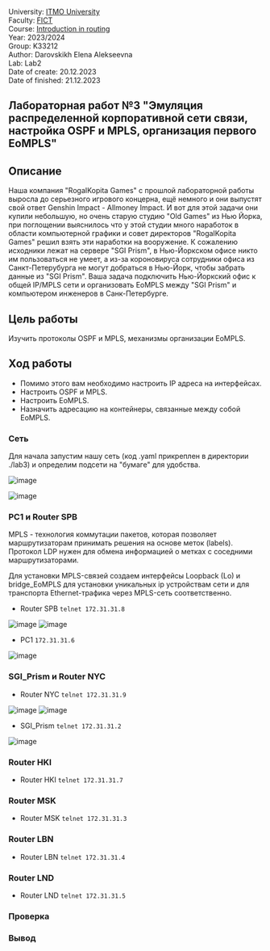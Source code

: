 University: [ITMO University](https://itmo.ru/ru/)  
Faculty: [FICT](https://fict.itmo.ru)  
Course: [Introduction in routing](https://github.com/itmo-ict-faculty/introduction-in-routing)  
Year: 2023/2024  
Group: K33212  
Author: Darovskikh Elena Alekseevna  
Lab: Lab2  
Date of create: 20.12.2023  
Date of finished: 21.12.2023

## Лабораторная работ №3 "Эмуляция распределенной корпоративной сети связи, настройка OSPF и MPLS, организация первого EoMPLS"

## Описание 

Наша компания "RogaIKopita Games" с прошлой лабораторной работы выросла до серьезного игрового концерна, ещё немного и они выпустят свой ответ Genshin Impact - Allmoney Impact. И вот для этой задачи они купили небольшую, но очень старую студию "Old Games" из Нью Йорка, при поглощении выяснилось что у этой студии много наработок в области компьютерной графики и совет директоров "RogaIKopita Games" решил взять эти наработки на вооружение. К сожалению исходники лежат на сервере "SGI Prism", в Нью-Йоркском офисе никто им пользоваться не умеет, а из-за короновируса сотрудники офиса из Санкт-Петерубурга не могут добраться в Нью-Йорк, чтобы забрать данные из "SGI Prism". Ваша задача подключить Нью-Йоркский офис к общей IP/MPLS сети и организовать EoMPLS между "SGI Prism" и компьютером инженеров в Санк-Петербурге.

## Цель работы  

Изучить протоколы OSPF и MPLS, механизмы организации EoMPLS.

## Ход работы  

* Помимо этого вам необходимо настроить IP адреса на интерфейсах.  
* Настроить OSPF и MPLS.  
* Настроить EoMPLS.  
* Назначить адресацию на контейнеры, связанные между собой EoMPLS.  

### Сеть  

Для начала запустим нашу сеть (код .yaml прикреплен в директории ./lab3) и определим подсети на "бумаге" для удобства.

![image](https://github.com/lenaniridmi/2023_2024-introduction_in_routing-k33212-darovskikh_e_a/assets/90695447/3c49bca5-e02c-45a3-8b0a-6f80d4383c0a)

![image](https://github.com/lenaniridmi/2023_2024-introduction_in_routing-k33212-darovskikh_e_a/assets/90695447/1e12fa12-6ce5-40fc-aed8-73b4d7915cca)

### PC1 и Router SPB  
MPLS - технология коммутации пакетов, которая позволяет маршрутизаторам принимать решения на основе меток (labels). Протокол LDP нужен для обмена информацией о метках с соседними маршрутизаторами.

Для установки MPLS-связей создаем интерфейсы Loopback (Lo) и bridge_EoMPLS для установки уникальных ip устройствам сети и для транспорта Ethernet-трафика через MPLS-сеть соответственно.

* Router SPB ```telnet 172.31.31.8```

![image](https://github.com/lenaniridmi/2023_2024-introduction_in_routing-k33212-darovskikh_e_a/assets/90695447/d965bcea-6b79-4928-a3ce-0d6dfff6b939)
![image](https://github.com/lenaniridmi/2023_2024-introduction_in_routing-k33212-darovskikh_e_a/assets/90695447/6ca14995-deb2-4ab8-8ca1-e2910c281618)

* PC1 ```172.31.31.6```

![image](https://github.com/lenaniridmi/2023_2024-introduction_in_routing-k33212-darovskikh_e_a/assets/90695447/3494167d-4145-4bea-8e4e-c366c3e6add2)

### SGI_Prism и Router NYC  

* Router NYC ```telnet 172.31.31.9```

![image](https://github.com/lenaniridmi/2023_2024-introduction_in_routing-k33212-darovskikh_e_a/assets/90695447/cb8f62aa-e37d-45e7-9884-af9fda1dadb6)
![image](https://github.com/lenaniridmi/2023_2024-introduction_in_routing-k33212-darovskikh_e_a/assets/90695447/f0fc8541-5b6b-426f-8d5e-d61cacd93825)

* SGI_Prism ```telnet 172.31.31.2```

![image](https://github.com/lenaniridmi/2023_2024-introduction_in_routing-k33212-darovskikh_e_a/assets/90695447/45d62953-28dc-46c4-bde9-3bbc9c3b720b)

### Router HKI

* Router HKI ```telnet 172.31.31.7```


### Router MSK

* Router MSK ```telnet 172.31.31.3```

### Router LBN

* Router LBN ```telnet 172.31.31.4```

### Router LND

* Router LND ```telnet 172.31.31.5```

### Проверка

### Вывод

